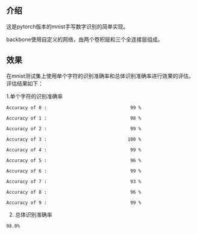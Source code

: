 ## 介绍
这是pytorch版本的mnist手写数字识别的简单实现。

backbone使用自定义的网络，由两个卷积层和三个全连接层组成。

## 效果
在mnist测试集上使用单个字符的识别准确率和总体识别准确率进行效果的评估。评估结果如下：


1.单个字符的识别准确率

```
Accuracy of 0 :                               99 %

Accuracy of 1 :                               98 %

Accuracy of 2 :                               99 %

Accuracy of 3 :                              100 %

Accuracy of 4 :                               99 %

Accuracy of 5 :                               96 %

Accuracy of 6 :                               99 %

Accuracy of 7 :                               93 %

Accuracy of 8 :                               96 %

Accuracy of 9 :                               99 %
```
2. 总体识别准确率

```
98.0%
```


